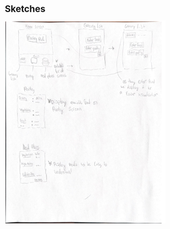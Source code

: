 
  # Sketches
 <img src="https://github.com/ChicoState/ux-kitchen-pantry/raw/main/sketches/mock%20up.jpeg" alt="UX Kitchen Pantry Mockup">

